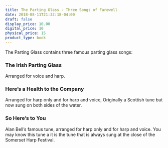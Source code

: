 ```yaml
---
title: The Parting Glass - Three Songs of Farewell
date: 2018-08-11T21:32:18-04:00
draft: false
display_price: 10.00
digital_price: 10
physical_price: 15
product_type: book
---
```


The Parting Glass contains three famous parting glass songs:

### The Irish Parting Glass
Arranged for voice and harp.

### Here’s a Health to the Company
Arranged for harp only and for harp and voice, Originally a Scottish tune but now sung on both sides of the water.

### So Here’s to You
Alan Bell’s famous tune, arranged for harp only and for harp and voice. You may know this tune a it is the tune that is always sung at the close of the Somerset Harp Festival.
